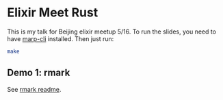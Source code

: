# Elixir Meet Rust

This is my talk for Beijing elixir meetup 5/16. To run the slides, you need to have [marp-cli](https://github.com/marp-team/marp-cli) installed. Then just run:

```bash
make
```

## Demo 1: rmark

See [rmark readme](rmark/README.md).
